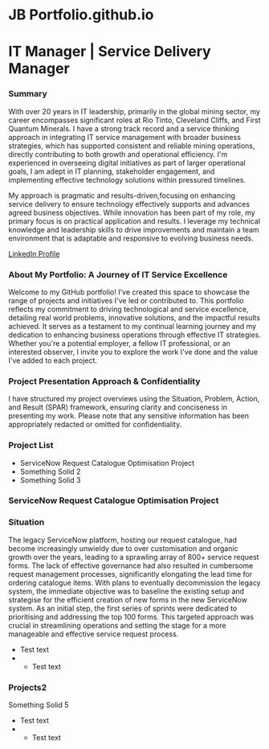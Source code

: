 # JB Portfolio.github.io
# IT Manager | Service Delivery Manager

### Summary
With over 20 years in IT leadership, primarily in the global mining sector, my career encompasses significant roles at Rio Tinto, Cleveland
Cliffs, and First Quantum Minerals. I have a strong track record and a service thinking approach in integrating IT service management with
broader business strategies, which has supported consistent and reliable mining operations, directly contributing to both growth and
operational efficiency. I'm experienced in overseeing digital initiatives as part of larger operational goals, I am adept in IT planning, 
stakeholder engagement, and implementing effective technology solutions within pressured timelines. 

My approach is pragmatic and results-driven,focusing on enhancing service delivery to ensure technology effectively supports and advances 
agreed business objectives. While innovation has been part of my role, my primary focus is on practical application and results. I leverage 
my technical knowledge and leadership skills to drive improvements and maintain a team environment that is adaptable and responsive to evolving business needs.

[LinkedIn Profile](https://www.linkedin.com/in/bostockj)


### About My Portfolio: A Journey of IT Service Excellence
Welcome to my GitHub portfolio! I've created this space to showcase the range of projects and initiatives I've led or contributed to. This portfolio reflects my commitment to driving technological and service excellence, detailing real world problems, innovative solutions, and the impactful results achieved. It serves as a testament to my continual learning journey and my dedication to enhancing business operations through effective IT strategies. Whether you're a potential employer, a fellow IT professional, or an interested observer, I invite you to explore the work I've done and the value I've added to each project.



### Project Presentation Approach & Confidentiality
 I have structured my project overviews using the Situation, Problem, Action, and Result (SPAR) framework, ensuring clarity and conciseness in presenting my work. Please note that any sensitive information has been appropriately redacted or omitted for confidentiality.

### Project List
- ServiceNow Request Catalogue Optimisation Project
- Something Solid 2
- Something Solid 3

### ServiceNow Request Catalogue Optimisation Project

### Situation
The legacy ServiceNow platform, hosting our request catalogue, had become increasingly unwieldy due to over customisation and organic growth over the years, leading to a sprawling array of 800+ service request forms. The lack of effective governance had also resulted in cumbersome request management processes, significantly elongating the lead time for ordering catalogue items. With plans to eventually decommission the legacy system, the immediate objective was to baseline the existing setup and strategise for the efficient creation of new forms in the new ServiceNow system. As an initial step, the first series of sprints were dedicated to prioritising and addressing the top 100 forms. This targeted approach was crucial in streamlining operations and setting the stage for a more manageable and effective service request process.

- Test text
- - Test text

### Projects2
Something Solid 5
- Test text
- - Test text
